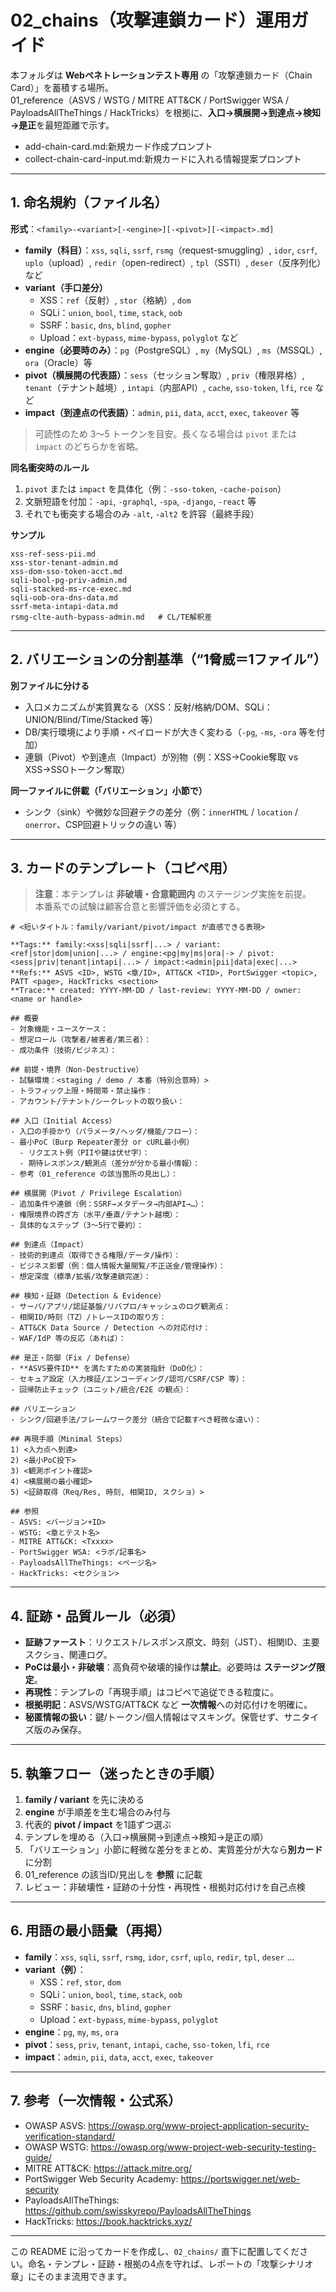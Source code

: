 # 02_chains（攻撃連鎖カード）運用ガイド

本フォルダは **Webペネトレーションテスト専用** の「攻撃連鎖カード（Chain Card）」を蓄積する場所。  
01_reference（ASVS / WSTG / MITRE ATT&CK / PortSwigger WSA / PayloadsAllTheThings / HackTricks）を根拠に、**入口→横展開→到達点→検知→是正**を最短距離で示す。

- add-chain-card.md:新規カード作成プロンプト
- collect-chain-card-input.md:新規カードに入れる情報提案プロンプト
---

## 1. 命名規約（ファイル名）

**形式**：`<family>-<variant>[-<engine>][-<pivot>][-<impact>.md]`  

- **family（科目）**：`xss`, `sqli`, `ssrf`, `rsmg`（request-smuggling）, `idor`, `csrf`, `uplo`（upload）, `redir`（open-redirect）, `tpl`（SSTI）, `deser`（反序列化）など
- **variant（手口差分）**  
  - XSS：`ref`（反射）, `stor`（格納）, `dom`  
  - SQLi：`union`, `bool`, `time`, `stack`, `oob`  
  - SSRF：`basic`, `dns`, `blind`, `gopher`  
  - Upload：`ext-bypass`, `mime-bypass`, `polyglot` など
- **engine（必要時のみ）**：`pg`（PostgreSQL）, `my`（MySQL）, `ms`（MSSQL）, `ora`（Oracle）等
- **pivot（横展開の代表語）**：`sess`（セッション奪取）, `priv`（権限昇格）, `tenant`（テナント越境）, `intapi`（内部API）, `cache`, `sso-token`, `lfi`, `rce` など
- **impact（到達点の代表語）**：`admin`, `pii`, `data`, `acct`, `exec`, `takeover` 等

> 可読性のため 3〜5 トークンを目安。長くなる場合は `pivot` または `impact` のどちらかを省略。

**同名衝突時のルール**
1. `pivot` または `impact` を具体化（例：`-sso-token`, `-cache-poison`）
2. 文脈短語を付加：`-api`, `-graphql`, `-spa`, `-django`, `-react` 等
3. それでも衝突する場合のみ `-alt`, `-alt2` を許容（最終手段）

**サンプル**
```
xss-ref-sess-pii.md
xss-stor-tenant-admin.md
xss-dom-sso-token-acct.md
sqli-bool-pg-priv-admin.md
sqli-stacked-ms-rce-exec.md
sqli-oob-ora-dns-data.md
ssrf-meta-intapi-data.md
rsmg-clte-auth-bypass-admin.md   # CL/TE解釈差
```

---

## 2. バリエーションの分割基準（“1脅威＝1ファイル”）

**別ファイルに分ける**
- 入口メカニズムが実質異なる（XSS：反射/格納/DOM、SQLi：UNION/Blind/Time/Stacked 等）
- DB/実行環境により手順・ペイロードが大きく変わる（`-pg`, `-ms`, `-ora` 等を付加）
- 連鎖（Pivot）や到達点（Impact）が別物（例：XSS→Cookie奪取 vs XSS→SSOトークン奪取）

**同一ファイルに併載（「バリエーション」小節で）**
- シンク（sink）や微妙な回避テクの差分（例：`innerHTML` / `location` / `onerror`、CSP回避トリックの違い 等）

---

## 3. カードのテンプレート（コピペ用）

> **注意**：本テンプレは **非破壊・合意範囲内** のステージング実施を前提。  
> 本番系での試験は顧客合意と影響評価を必須とする。

```
# <短いタイトル：family/variant/pivot/impact が直感できる表現>

**Tags:** family:<xss|sqli|ssrf|...> / variant:<ref|stor|dom|union|...> / engine:<pg|my|ms|ora|-> / pivot:<sess|priv|tenant|intapi|...> / impact:<admin|pii|data|exec|...>  
**Refs:** ASVS <ID>, WSTG <章/ID>, ATT&CK <TID>, PortSwigger <topic>, PATT <page>, HackTricks <section>  
**Trace:** created: YYYY-MM-DD / last-review: YYYY-MM-DD / owner: <name or handle>

## 概要
- 対象機能・ユースケース：
- 想定ロール（攻撃者/被害者/第三者）：
- 成功条件（技術/ビジネス）：

## 前提・境界（Non-Destructive）
- 試験環境：<staging / demo / 本番（特別合意時）>
- トラフィック上限・時間帯・禁止操作：
- アカウント/テナント/シークレットの取り扱い：

## 入口（Initial Access）
- 入口の手掛かり（パラメータ/ヘッダ/機能/フロー）：
- 最小PoC（Burp Repeater差分 or cURL最小例）
  - リクエスト例（PIIや鍵は伏せ字）：
  - 期待レスポンス/観測点（差分が分かる最小情報）：
- 参考（01_reference の該当箇所の見出し）：

## 横展開（Pivot / Privilege Escalation）
- 追加条件や連鎖（例：SSRF→メタデータ→内部API→…）：
- 権限境界の跨ぎ方（水平/垂直/テナント越境）：
- 具体的なステップ（3〜5行で要約）：

## 到達点（Impact）
- 技術的到達点（取得できる権限/データ/操作）：
- ビジネス影響（例：個人情報大量閲覧/不正送金/管理操作）：
- 想定深度（標準/拡張/攻撃連鎖完遂）：

## 検知・証跡（Detection & Evidence）
- サーバ/アプリ/認証基盤/リバプロ/キャッシュのログ観測点：
- 相関ID/時刻（TZ）/トレースIDの取り方：
- ATT&CK Data Source / Detection への対応付け：
- WAF/IdP 等の反応（あれば）：

## 是正・防御（Fix / Defense）
- **ASVS要件ID** を満たすための実装指針（DoD化）：
- セキュア設定（入力検証/エンコーディング/認可/CSRF/CSP 等）：
- 回帰防止チェック（ユニット/統合/E2E の観点）：

## バリエーション
- シンク/回避手法/フレームワーク差分（統合で記載すべき軽微な違い）：

## 再現手順（Minimal Steps）
1) <入力点へ到達>  
2) <最小PoC投下>  
3) <観測ポイント確認>  
4) <横展開の最小確認>  
5) <証跡取得（Req/Res, 時刻, 相関ID, スクショ）>

## 参照
- ASVS: <バージョン+ID>
- WSTG: <章とテスト名>
- MITRE ATT&CK: <Txxxx>
- PortSwigger WSA: <ラボ/記事名>
- PayloadsAllTheThings: <ページ名>
- HackTricks: <セクション>
```

---

## 4. 証跡・品質ルール（必須）

- **証跡ファースト**：リクエスト/レスポンス原文、時刻（JST）、相関ID、主要スクショ、関連ログ。  
- **PoCは最小・非破壊**：高負荷や破壊的操作は**禁止**。必要時は **ステージング限定**。  
- **再現性**：テンプレの「再現手順」はコピペで追従できる粒度に。  
- **根拠明記**：ASVS/WSTG/ATT&CK など **一次情報**への対応付けを明確に。  
- **秘匿情報の扱い**：鍵/トークン/個人情報はマスキング。保管せず、サニタイズ版のみ保存。

---

## 5. 執筆フロー（迷ったときの手順）

1. **family / variant** を先に決める  
2. **engine** が手順差を生む場合のみ付与  
3. 代表的 **pivot / impact** を1語ずつ選ぶ  
4. テンプレを埋める（入口→横展開→到達点→検知→是正の順）  
5. 「バリエーション」小節に軽微な差分をまとめ、実質差分が大なら**別カード**に分割  
6. 01_reference の該当ID/見出しを **参照** に記載  
7. レビュー：非破壊性・証跡の十分性・再現性・根拠対応付けを自己点検

---

## 6. 用語の最小語彙（再掲）

- **family**：`xss`, `sqli`, `ssrf`, `rsmg`, `idor`, `csrf`, `uplo`, `redir`, `tpl`, `deser` …  
- **variant（例）**：  
  - XSS：`ref`, `stor`, `dom`  
  - SQLi：`union`, `bool`, `time`, `stack`, `oob`  
  - SSRF：`basic`, `dns`, `blind`, `gopher`  
  - Upload：`ext-bypass`, `mime-bypass`, `polyglot`
- **engine**：`pg`, `my`, `ms`, `ora`  
- **pivot**：`sess`, `priv`, `tenant`, `intapi`, `cache`, `sso-token`, `lfi`, `rce`  
- **impact**：`admin`, `pii`, `data`, `acct`, `exec`, `takeover`

---

## 7. 参考（一次情報・公式系）
- OWASP ASVS: https://owasp.org/www-project-application-security-verification-standard/  
- OWASP WSTG: https://owasp.org/www-project-web-security-testing-guide/  
- MITRE ATT&CK: https://attack.mitre.org/  
- PortSwigger Web Security Academy: https://portswigger.net/web-security  
- PayloadsAllTheThings: https://github.com/swisskyrepo/PayloadsAllTheThings  
- HackTricks: https://book.hacktricks.xyz/

---

この README に沿ってカードを作成し、`02_chains/` 直下に配置してください。命名・テンプレ・証跡・根拠の4点を守れば、レポートの「攻撃シナリオ章」にそのまま流用できます。  
